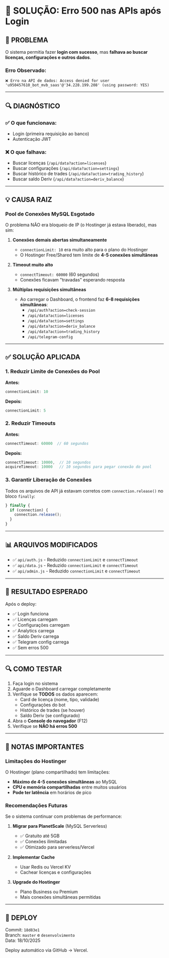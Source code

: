 # 🔧 SOLUÇÃO: Erro 500 nas APIs após Login

## 🚨 PROBLEMA

O sistema permitia fazer **login com sucesso**, mas **falhava ao buscar licenças, configurações e outros dados**.

### Erro Observado:
```
❌ Erro na API de dados: Access denied for user 'u950457610_bot_mvb_saas'@'34.228.199.208' (using password: YES)
```

---

## 🔍 DIAGNÓSTICO

### ✅ O que funcionava:
- Login (primeira requisição ao banco)
- Autenticação JWT

### ❌ O que falhava:
- Buscar licenças (`/api/data?action=licenses`)
- Buscar configurações (`/api/data?action=settings`)
- Buscar histórico de trades (`/api/data?action=trading_history`)
- Buscar saldo Deriv (`/api/data?action=deriv_balance`)

---

## 💡 CAUSA RAIZ

### Pool de Conexões MySQL Esgotado

O problema NÃO era bloqueio de IP (o Hostinger já estava liberado), mas sim:

1. **Conexões demais abertas simultaneamente**
   - `connectionLimit: 10` era muito alto para o plano do Hostinger
   - O Hostinger Free/Shared tem limite de **4-5 conexões simultâneas**

2. **Timeout muito alto**
   - `connectTimeout: 60000` (60 segundos)
   - Conexões ficavam "travadas" esperando resposta

3. **Múltiplas requisições simultâneas**
   - Ao carregar o Dashboard, o frontend faz **6-8 requisições simultâneas**:
     - `/api/auth?action=check-session`
     - `/api/data?action=licenses`
     - `/api/data?action=settings`
     - `/api/data?action=deriv_balance`
     - `/api/data?action=trading_history`
     - `/api/telegram-config`

---

## ✅ SOLUÇÃO APLICADA

### 1. Reduzir Limite de Conexões do Pool

**Antes:**
```javascript
connectionLimit: 10
```

**Depois:**
```javascript
connectionLimit: 5
```

### 2. Reduzir Timeouts

**Antes:**
```javascript
connectTimeout: 60000  // 60 segundos
```

**Depois:**
```javascript
connectTimeout: 10000,  // 10 segundos
acquireTimeout: 10000   // 10 segundos para pegar conexão do pool
```

### 3. Garantir Liberação de Conexões

Todos os arquivos de API já estavam corretos com `connection.release()` no bloco `finally`:

```javascript
} finally {
  if (connection) {
    connection.release();
  }
}
```

---

## 📊 ARQUIVOS MODIFICADOS

- ✅ `api/auth.js` - Reduzido `connectionLimit` e `connectTimeout`
- ✅ `api/data.js` - Reduzido `connectionLimit` e `connectTimeout`
- ✅ `api/admin.js` - Reduzido `connectionLimit` e `connectTimeout`

---

## 🎯 RESULTADO ESPERADO

Após o deploy:
- ✅ Login funciona
- ✅ Licenças carregam
- ✅ Configurações carregam
- ✅ Analytics carrega
- ✅ Saldo Deriv carrega
- ✅ Telegram config carrega
- ✅ Sem erros 500

---

## 🔍 COMO TESTAR

1. Faça login no sistema
2. Aguarde o Dashboard carregar completamente
3. Verifique se **TODOS** os dados aparecem:
   - Card de licença (nome, tipo, validade)
   - Configurações do bot
   - Histórico de trades (se houver)
   - Saldo Deriv (se configurado)
4. Abra o **Console do navegador** (F12)
5. Verifique se **NÃO há erros 500**

---

## 📝 NOTAS IMPORTANTES

### Limitações do Hostinger

O Hostinger (plano compartilhado) tem limitações:
- **Máximo de 4-5 conexões simultâneas** ao MySQL
- **CPU e memória compartilhadas** entre muitos usuários
- **Pode ter latência** em horários de pico

### Recomendações Futuras

Se o sistema continuar com problemas de performance:

1. **Migrar para PlanetScale** (MySQL Serverless)
   - ✅ Gratuito até 5GB
   - ✅ Conexões ilimitadas
   - ✅ Otimizado para serverless/Vercel

2. **Implementar Cache**
   - Usar Redis ou Vercel KV
   - Cachear licenças e configurações

3. **Upgrade do Hostinger**
   - Plano Business ou Premium
   - Mais conexões simultâneas permitidas

---

## 🚀 DEPLOY

Commit: `18d83e1`  
Branch: `master` e `desenvolvimento`  
Data: 18/10/2025

Deploy automático via GitHub → Vercel.



